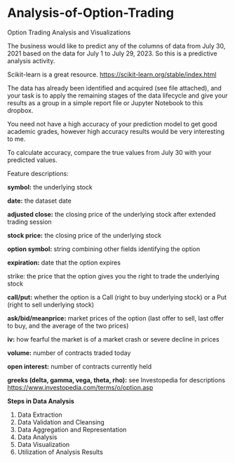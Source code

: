 # Analysis-of-Option-Trading
Option Trading Analysis and Visualizations

The business would like to predict any of the columns of data from July 30, 2021 based on the data for July 1 to July 29, 2023. So this is a predictive analysis activity. 

Scikit-learn is a great resource. https://scikit-learn.org/stable/index.html

The data has already been identified and acquired (see file attached), and your task is to apply the remaining stages of the data lifecycle and give your results as a group in a simple report file or Jupyter Notebook to this dropbox. 

You need not have a high accuracy of your prediction model to get good academic grades, however high accuracy results would be very interesting to me.

To calculate accuracy, compare the true values from July 30 with your predicted values.

Feature descriptions:

**symbol:** the underlying stock

**date:** the dataset date

**adjusted close:** the closing price of the underlying stock after extended trading session

**stock price:** the closing price of the underlying stock

**option symbol:** string combining other fields identifying the option

**expiration:** date that the option expires

strike: the price that the option gives you the right to trade the underlying stock

**call/put:** whether the option is a Call (right to buy underlying stock) or a Put (right to sell underlying stock)

**ask/bid/meanprice:** market prices of the option (last offer to sell, last offer to buy, and the average of the two prices)

**iv:** how fearful the market is of a market crash or severe decline in prices

**volume:** number of contracts traded today

**open interest:** number of contracts currently held

**greeks (delta, gamma, vega, theta, rho):** see Investopedia for descriptions https://www.investopedia.com/terms/o/option.asp


**Steps in Data Analysis**
	
1. Data Extraction
2. Data Validation and Cleansing
3. Data Aggregation and Representation
4. Data Analysis
5. Data Visualization
6. Utilization of Analysis Results
